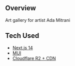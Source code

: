 ## Overview

Art gallery for artist Ada Mitrani

## Tech Used
- [Next.js 14](https://nextjs.org/docs)
- [MUI](https://mui.com/)
- [Cloudflare R2 + CDN](https://developers.cloudflare.com/r2/)